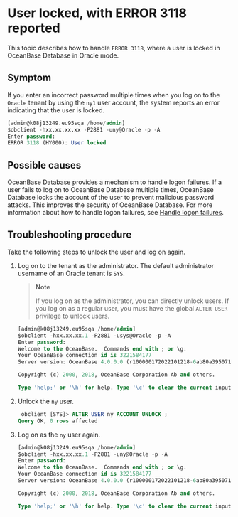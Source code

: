 # User locked, with ERROR 3118 reported

This topic describes how to handle `ERROR 3118`, where a user is locked in OceanBase Database in Oracle mode. 

## Symptom

If you enter an incorrect password multiple times when you log on to the `Oracle` tenant by using the `ny1` user account, the system reports an error indicating that the user is locked. 

```sql
[admin@k08j13249.eu95sqa /home/admin]
$obclient -hxx.xx.xx.xx -P2881 -uny@Oracle -p -A
Enter password:
ERROR 3118 (HY000): User locked
```

## Possible causes

OceanBase Database provides a mechanism to handle logon failures. If a user fails to log on to OceanBase Database multiple times, OceanBase Database locks the account of the user to prevent malicious password attacks. This improves the security of OceanBase Database. For more information about how to handle logon failures, see [Handle logon failures](../../../7.reference/2.administrator-guide/2.basic-database-management/4.manage-tenants/9.manage-users-and-permissions/2.oracle-mode/3.logon-failure-handling-policy-of-oracle-mode.md). 

## Troubleshooting procedure

Take the following steps to unlock the user and log on again. 

1. Log on to the tenant as the administrator. The default administrator username of an Oracle tenant is `SYS`. 

   > **Note**
   >
   > If you log on as the administrator, you can directly unlock users. If you log on as a regular user, you must have the global `ALTER USER` privilege to unlock users. 

   ```sql
   [admin@k08j13249.eu95sqa /home/admin]
   $obclient -hxx.xx.xx.1 -P2881 -usys@Oracle -p -A
   Enter password:
   Welcome to the OceanBase.  Commands end with ; or \g.
   Your OceanBase connection id is 3221584177
   Server version: OceanBase 4.0.0.0 (r100000172022101218-6ab80a3950710941946c004d805fcfded7a4aa2c) (Built Oct 12 2022 18:43:39)

   Copyright (c) 2000, 2018, OceanBase Corporation Ab and others.

   Type 'help;' or '\h' for help. Type '\c' to clear the current input statement.
   ```

2. Unlock the `ny` user. 

   ```sql
    obclient [SYS]> ALTER USER ny ACCOUNT UNLOCK ;
   Query OK, 0 rows affected
   ```

3. Log on as the `ny` user again. 

   ```sql
   [admin@k08j13249.eu95sqa /home/admin]
   $obclient -hxx.xx.xx.1 -P2881 -uny@Oracle -p -A
   Enter password:
   Welcome to the OceanBase.  Commands end with ; or \g.
   Your OceanBase connection id is 3221584177
   Server version: OceanBase 4.0.0.0 (r100000172022101218-6ab80a3950710941946c004d805fcfded7a4aa2c) (Built Oct 12 2022 18:43:39)

   Copyright (c) 2000, 2018, OceanBase Corporation Ab and others.

   Type 'help;' or '\h' for help. Type '\c' to clear the current input statement.
   ```

